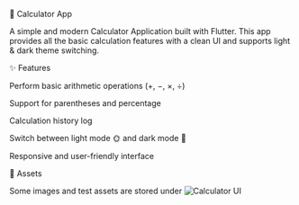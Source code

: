 📱 Calculator App

A simple and modern Calculator Application built with Flutter.
This app provides all the basic calculation features with a clean UI and supports light & dark theme switching.

✨ Features

Perform basic arithmetic operations (+, −, ×, ÷)

Support for parentheses and percentage

Calculation history log

Switch between light mode 🌞 and dark mode 🌙

Responsive and user-friendly interface

📂 Assets

Some images and test assets are stored under 
![Calculator UI](assets/images/test/img.png)
